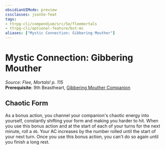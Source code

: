 ```yaml
---
obsidianUIMode: preview
cssclasses: json5e-feat
tags:
- ttrpg-cli/compendium/src/5e/fleemortals
- ttrpg-cli/optional-feature/bst-mc
aliases: ["Mystic Connection: Gibbering Mouther"]
---
```

# Mystic Connection: Gibbering Mouther
*Source: Flee, Mortals! p. 115*  
**Prerequisite**: 9th Beastheart, [Gibbering Mouther Companion](Misc%20Files/CLI/compendium/bestiary/aberration/gibbering-mouther-companion-fleemortals.md)
## Chaotic Form

As a bonus action, you channel your companion's chaotic energy into yourself, constantly shifting your form and making you harder to hit. When you use this bonus action and at the start of each of your turns for the next minute, roll a `d6`. Your AC increases by the number rolled until the start of your next turn. Once you use this bonus action, you can't do so again until you finish a long rest.